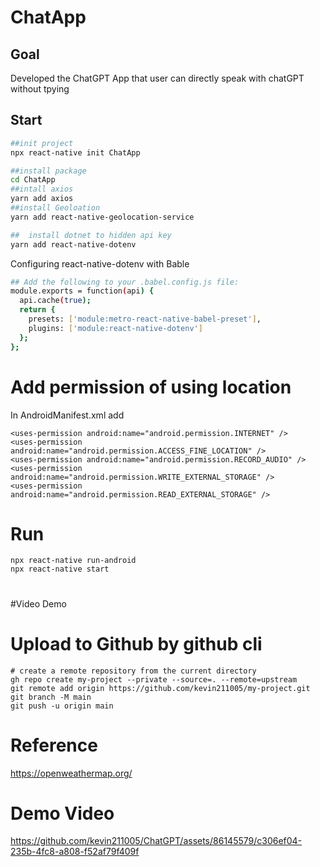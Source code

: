 # ChatApp 

## Goal
Developed the ChatGPT App that user can directly speak with chatGPT without tpying
## Start

```bash 
##init project 
npx react-native init ChatApp  

##install package 
cd ChatApp  
##intall axios
yarn add axios 
##install Geoloation 
yarn add react-native-geolocation-service

##  install dotnet to hidden api key 
yarn add react-native-dotenv
```
Configuring react-native-dotenv with Bable
```bash
## Add the following to your .babel.config.js file:
module.exports = function(api) {
  api.cache(true);
  return {
    presets: ['module:metro-react-native-babel-preset'],
    plugins: ['module:react-native-dotenv']
  };
};
```

# Add permission of using location 
In AndroidManifest.xml add 
```
<uses-permission android:name="android.permission.INTERNET" />
<uses-permission android:name="android.permission.ACCESS_FINE_LOCATION" />
<uses-permission android:name="android.permission.RECORD_AUDIO" />
<uses-permission android:name="android.permission.WRITE_EXTERNAL_STORAGE" />
<uses-permission android:name="android.permission.READ_EXTERNAL_STORAGE" />
```
# Run

```
npx react-native run-android 
npx react-native start
```
# 


#Video Demo


# Upload to Github by github cli 

```
# create a remote repository from the current directory
gh repo create my-project --private --source=. --remote=upstream
git remote add origin https://github.com/kevin211005/my-project.git
git branch -M main
git push -u origin main
```

# Reference 
https://openweathermap.org/

# Demo Video 

https://github.com/kevin211005/ChatGPT/assets/86145579/c306ef04-235b-4fc8-a808-f52af79f409f





